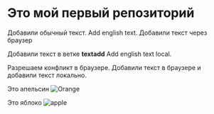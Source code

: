 # Это мой первый репозиторий

Добавили обычный текст. Add english text.
Добавили текст через браузер

Добавили текст в ветке **textadd** Add english text local.

Разрешаем конфликт в браузере. Добавили текст в браузере и добавили текст локально.

Это апельсин 
![Orange](апельсин.jpg)

Это яблоко
![apple](яблоко.jpg)
